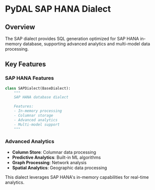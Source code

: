 # PyDAL SAP HANA Dialect

## Overview
The SAP dialect provides SQL generation optimized for SAP HANA in-memory database, supporting advanced analytics and multi-model data processing.

## Key Features

### SAP HANA Features
```python
class SAPDialect(BaseDialect):
    """
    SAP HANA database dialect
    
    Features:
    - In-memory processing
    - Columnar storage
    - Advanced analytics
    - Multi-model support
    """
```

### Advanced Analytics
- **Column Store**: Columnar data processing
- **Predictive Analytics**: Built-in ML algorithms
- **Graph Processing**: Network analysis
- **Spatial Analytics**: Geographic data processing

This dialect leverages SAP HANA's in-memory capabilities for real-time analytics.